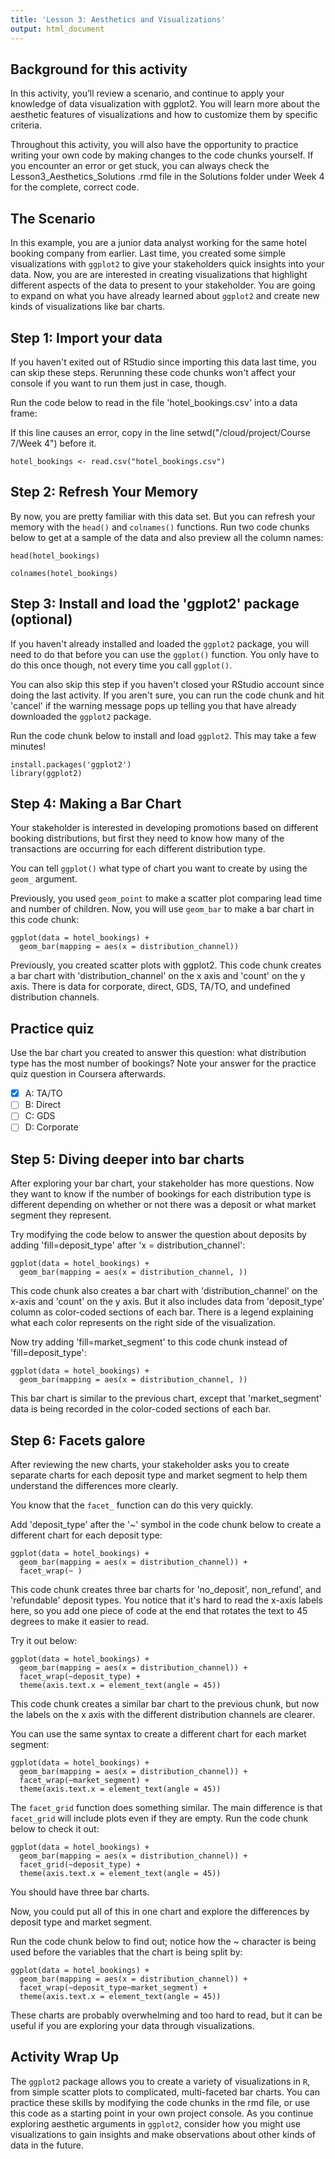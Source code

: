 ```yaml
---
title: 'Lesson 3: Aesthetics and Visualizations'
output: html_document
---
```


## Background for this activity

In this activity, you’ll review a scenario, and continue to apply your knowledge of data visualization with ggplot2. You will learn more about the aesthetic features of visualizations and how to customize them by specific criteria.

Throughout this activity, you will also have the opportunity to practice writing your own code by making changes to the code chunks yourself. If you encounter an error or get stuck, you can always check the Lesson3_Aesthetics_Solutions .rmd file in the Solutions folder under Week 4 for the complete, correct code.

## The Scenario

In this example, you are a junior data analyst working for the same hotel booking company from earlier. Last time, you created some simple visualizations with `ggplot2` to give your stakeholders quick insights into your data. Now, you are are interested in creating visualizations that highlight different aspects of the data to present to your stakeholder. You are going to expand on what you have already learned about `ggplot2` and create new kinds of visualizations like bar charts.

## Step 1: Import your data

If you haven't exited out of RStudio since importing this data last time, you can skip these steps. Rerunning these code chunks won't affect your console if you want to run them just in case, though.

Run the code below to read in the file 'hotel_bookings.csv' into a data frame:

If this line causes an error, copy in the line setwd("/cloud/project/Course 7/Week 4") before it.

```{r load data}
hotel_bookings <- read.csv("hotel_bookings.csv")
```

## Step 2: Refresh Your Memory

By now, you are pretty familiar with this data set. But you can refresh your memory with the `head()` and `colnames()` functions. Run two code chunks below to get at a sample of the data and also preview all the column names:

```{r look at data}
head(hotel_bookings)
```

```{r look at column names}
colnames(hotel_bookings)
```

## Step 3: Install and load the 'ggplot2' package (optional)

If you haven't already installed and loaded the `ggplot2` package, you will need to do that before you can use the `ggplot()` function. You only have to do this once though, not every time you call `ggplot()`.

You can also skip this step if you haven't closed your RStudio account since doing the last activity. If you aren't sure, you can run the code chunk and hit 'cancel' if the warning message pops up telling you that have already downloaded the `ggplot2` package.

Run the code chunk below to install and load `ggplot2`. This may take a few minutes!

```{r loading and installing ggplot2, echo=FALSE, message=FALSE}
install.packages('ggplot2')
library(ggplot2)
```

## Step 4: Making a Bar Chart

Your stakeholder is interested in developing promotions based on different booking distributions, but first they need to know how many of the transactions are occurring for each different distribution type.

You can tell `ggplot()` what type of chart you want to create by using the `geom_` argument.

Previously, you used `geom_point` to make a scatter plot comparing lead time and number of children. Now, you will use `geom_bar` to make a bar chart in this code chunk:

```{r example chart}
ggplot(data = hotel_bookings) +
  geom_bar(mapping = aes(x = distribution_channel))
```

Previously, you created scatter plots with ggplot2. This code chunk creates a bar chart with 'distribution_channel' on the x axis and 'count' on the y axis. There is data for corporate, direct, GDS, TA/TO, and undefined distribution channels.

## Practice quiz

Use the bar chart you created to answer this question: what distribution type has the most number of bookings? Note your answer for the practice quiz question in Coursera afterwards.

- [x] A: TA/TO
- [ ] B: Direct
- [ ] C: GDS
- [ ] D: Corporate

## Step 5: Diving deeper into bar charts

After exploring your bar chart, your stakeholder has more questions. Now they want to know if the number of bookings for each distribution type is different depending on whether or not there was a deposit or what market segment they represent.

Try modifying the code below to answer the question about deposits by adding 'fill=deposit_type' after 'x = distribution_channel':

```{r pressure, echo=FALSE}
ggplot(data = hotel_bookings) +
  geom_bar(mapping = aes(x = distribution_channel, ))
```

This code chunk also creates a bar chart with 'distribution_channel' on the x-axis and 'count' on the y axis. But it also includes data from 'deposit_type' column as color-coded sections of each bar. There is a legend explaining what each color represents on the right side of the visualization.

Now try adding 'fill=market_segment' to this code chunk instead of 'fill=deposit_type':

```{r pressure, echo=FALSE}
ggplot(data = hotel_bookings) +
  geom_bar(mapping = aes(x = distribution_channel, ))
```

This bar chart is similar to the previous chart, except that 'market_segment' data is being recorded in the color-coded sections of each bar.

## Step 6: Facets galore

After reviewing the new charts, your stakeholder asks you to create separate charts for each deposit type and market segment to help them understand the differences more clearly.

You know that the `facet_` function can do this very quickly.

Add 'deposit_type' after the '~' symbol in the code chunk below to create a different chart for each deposit type:
```{r creating a plot}
ggplot(data = hotel_bookings) +
  geom_bar(mapping = aes(x = distribution_channel)) +
  facet_wrap(~ )
```

This code chunk creates three bar charts for 'no_deposit', non_refund', and 'refundable' deposit types. You notice that it's hard to read the x-axis labels here, so you add one piece of code at the end that rotates the text to 45 degrees to make it easier to read.

Try it out below:
```{r creating a plot with rotated labels}
ggplot(data = hotel_bookings) +
  geom_bar(mapping = aes(x = distribution_channel)) +
  facet_wrap(~deposit_type) +
  theme(axis.text.x = element_text(angle = 45))
```
This code chunk creates a similar bar chart to the previous chunk, but now the labels on the x axis with the different distribution channels are clearer.

You can use the same syntax to create a different chart for each market segment:
```{r creating a plot}
ggplot(data = hotel_bookings) +
  geom_bar(mapping = aes(x = distribution_channel)) +
  facet_wrap(~market_segment) +
  theme(axis.text.x = element_text(angle = 45))
```

The `facet_grid` function does something similar. The main difference is that `facet_grid` will include plots even if they are empty. Run the code chunk below to check it out:

```{r creating a plot}
ggplot(data = hotel_bookings) +
  geom_bar(mapping = aes(x = distribution_channel)) +
  facet_grid(~deposit_type) +
  theme(axis.text.x = element_text(angle = 45))
```

You should have three bar charts.

Now, you could put all of this in one chart and explore the differences by deposit type and market segment.

Run the code chunk below to find out; notice how the ~ character is being used before the variables that the chart is being split by:

```{r creating a plot}
ggplot(data = hotel_bookings) +
  geom_bar(mapping = aes(x = distribution_channel)) +
  facet_wrap(~deposit_type~market_segment) +
  theme(axis.text.x = element_text(angle = 45))
```

These charts are probably overwhelming and too hard to read, but it can be useful if you are exploring your data through visualizations.

## Activity Wrap Up

The `ggplot2` package allows you to create a variety of visualizations in `R`, from simple scatter plots to complicated, multi-faceted bar charts. You can practice these skills by modifying the code chunks in the rmd file, or use this code as a starting point in your own project console. As you continue exploring aesthetic arguments in `ggplot2`, consider how you might use visualizations to gain insights and make observations about other kinds of data in the future.
